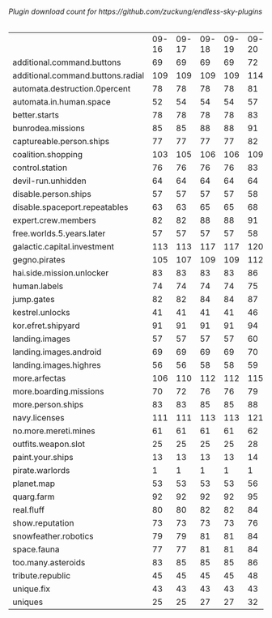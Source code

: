 <h6>Plugin download count for https://github.com/zuckung/endless-sky-plugins<br>
<br>
<table>
	<tr>
		<td></td>
		<td>09-16</td>
		<td>09-17</td>
		<td>09-18</td>
		<td>09-19</td>
		<td>09-20</td>
		<td>09-21</td>
		<td>09-22</td>
		<td>today +</td>
	</tr>
	<tr>
		<td>additional.command.buttons</td>
		<td>69</td>
		<td>69</td>
		<td>69</td>
		<td>69</td>
		<td>72</td>
		<td>72</td>
		<td>72</td>
		<td></td>
	</tr>
	<tr>
		<td>additional.command.buttons.radial</td>
		<td>109</td>
		<td>109</td>
		<td>109</td>
		<td>109</td>
		<td>114</td>
		<td>114</td>
		<td>114</td>
		<td></td>
	</tr>
	<tr>
		<td>automata.destruction.0percent</td>
		<td>78</td>
		<td>78</td>
		<td>78</td>
		<td>78</td>
		<td>81</td>
		<td>81</td>
		<td>81</td>
		<td></td>
	</tr>
	<tr>
		<td>automata.in.human.space</td>
		<td>52</td>
		<td>54</td>
		<td>54</td>
		<td>54</td>
		<td>57</td>
		<td>57</td>
		<td>59</td>
		<td>+ 2</td>
	</tr>
	<tr>
		<td>better.starts</td>
		<td>78</td>
		<td>78</td>
		<td>78</td>
		<td>78</td>
		<td>83</td>
		<td>86</td>
		<td>86</td>
		<td></td>
	</tr>
	<tr>
		<td>bunrodea.missions</td>
		<td>85</td>
		<td>85</td>
		<td>88</td>
		<td>88</td>
		<td>91</td>
		<td>91</td>
		<td>93</td>
		<td>+ 2</td>
	</tr>
	<tr>
		<td>captureable.person.ships</td>
		<td>77</td>
		<td>77</td>
		<td>77</td>
		<td>77</td>
		<td>82</td>
		<td>82</td>
		<td>82</td>
		<td></td>
	</tr>
	<tr>
		<td>coalition.shopping</td>
		<td>103</td>
		<td>105</td>
		<td>106</td>
		<td>106</td>
		<td>109</td>
		<td>109</td>
		<td>109</td>
		<td></td>
	</tr>
	<tr>
		<td>control.station</td>
		<td>76</td>
		<td>76</td>
		<td>76</td>
		<td>76</td>
		<td>83</td>
		<td>83</td>
		<td>83</td>
		<td></td>
	</tr>
	<tr>
		<td>devil-run.unhidden</td>
		<td>64</td>
		<td>64</td>
		<td>64</td>
		<td>64</td>
		<td>64</td>
		<td>64</td>
		<td>64</td>
		<td></td>
	</tr>
	<tr>
		<td>disable.person.ships</td>
		<td>57</td>
		<td>57</td>
		<td>57</td>
		<td>57</td>
		<td>58</td>
		<td>58</td>
		<td>58</td>
		<td></td>
	</tr>
	<tr>
		<td>disable.spaceport.repeatables</td>
		<td>63</td>
		<td>63</td>
		<td>65</td>
		<td>65</td>
		<td>68</td>
		<td>68</td>
		<td>68</td>
		<td></td>
	</tr>
	<tr>
		<td>expert.crew.members</td>
		<td>82</td>
		<td>82</td>
		<td>88</td>
		<td>88</td>
		<td>91</td>
		<td>93</td>
		<td>93</td>
		<td></td>
	</tr>
	<tr>
		<td>free.worlds.5.years.later</td>
		<td>57</td>
		<td>57</td>
		<td>57</td>
		<td>57</td>
		<td>58</td>
		<td>60</td>
		<td>62</td>
		<td>+ 2</td>
	</tr>
	<tr>
		<td>galactic.capital.investment</td>
		<td>113</td>
		<td>113</td>
		<td>117</td>
		<td>117</td>
		<td>120</td>
		<td>120</td>
		<td>122</td>
		<td>+ 2</td>
	</tr>
	<tr>
		<td>gegno.pirates</td>
		<td>105</td>
		<td>107</td>
		<td>109</td>
		<td>109</td>
		<td>112</td>
		<td>114</td>
		<td>116</td>
		<td>+ 2</td>
	</tr>
	<tr>
		<td>hai.side.mission.unlocker</td>
		<td>83</td>
		<td>83</td>
		<td>83</td>
		<td>83</td>
		<td>86</td>
		<td>86</td>
		<td>86</td>
		<td></td>
	</tr>
	<tr>
		<td>human.labels</td>
		<td>74</td>
		<td>74</td>
		<td>74</td>
		<td>74</td>
		<td>75</td>
		<td>75</td>
		<td>75</td>
		<td></td>
	</tr>
	<tr>
		<td>jump.gates</td>
		<td>82</td>
		<td>82</td>
		<td>84</td>
		<td>84</td>
		<td>87</td>
		<td>87</td>
		<td>87</td>
		<td></td>
	</tr>
	<tr>
		<td>kestrel.unlocks</td>
		<td>41</td>
		<td>41</td>
		<td>41</td>
		<td>41</td>
		<td>46</td>
		<td>46</td>
		<td>48</td>
		<td>+ 2</td>
	</tr>
	<tr>
		<td>kor.efret.shipyard</td>
		<td>91</td>
		<td>91</td>
		<td>91</td>
		<td>91</td>
		<td>94</td>
		<td>94</td>
		<td>96</td>
		<td>+ 2</td>
	</tr>
	<tr>
		<td>landing.images</td>
		<td>57</td>
		<td>57</td>
		<td>57</td>
		<td>57</td>
		<td>60</td>
		<td>60</td>
		<td>60</td>
		<td></td>
	</tr>
	<tr>
		<td>landing.images.android</td>
		<td>69</td>
		<td>69</td>
		<td>69</td>
		<td>69</td>
		<td>70</td>
		<td>70</td>
		<td>70</td>
		<td></td>
	</tr>
	<tr>
		<td>landing.images.highres</td>
		<td>56</td>
		<td>56</td>
		<td>58</td>
		<td>58</td>
		<td>59</td>
		<td>59</td>
		<td>59</td>
		<td></td>
	</tr>
	<tr>
		<td>more.arfectas</td>
		<td>106</td>
		<td>110</td>
		<td>112</td>
		<td>112</td>
		<td>115</td>
		<td>115</td>
		<td>115</td>
		<td></td>
	</tr>
	<tr>
		<td>more.boarding.missions</td>
		<td>70</td>
		<td>72</td>
		<td>76</td>
		<td>76</td>
		<td>79</td>
		<td>81</td>
		<td>81</td>
		<td></td>
	</tr>
	<tr>
		<td>more.person.ships</td>
		<td>83</td>
		<td>83</td>
		<td>85</td>
		<td>85</td>
		<td>88</td>
		<td>88</td>
		<td>88</td>
		<td></td>
	</tr>
	<tr>
		<td>navy.licenses</td>
		<td>111</td>
		<td>111</td>
		<td>113</td>
		<td>113</td>
		<td>121</td>
		<td>121</td>
		<td>123</td>
		<td>+ 2</td>
	</tr>
	<tr>
		<td>no.more.mereti.mines</td>
		<td>61</td>
		<td>61</td>
		<td>61</td>
		<td>61</td>
		<td>62</td>
		<td>62</td>
		<td>62</td>
		<td></td>
	</tr>
	<tr>
		<td>outfits.weapon.slot</td>
		<td>25</td>
		<td>25</td>
		<td>25</td>
		<td>25</td>
		<td>28</td>
		<td>30</td>
		<td>30</td>
		<td></td>
	</tr>
	<tr>
		<td>paint.your.ships</td>
		<td>13</td>
		<td>13</td>
		<td>13</td>
		<td>13</td>
		<td>14</td>
		<td>16</td>
		<td>18</td>
		<td>+ 2</td>
	</tr>
	<tr>
		<td>pirate.warlords</td>
		<td>1</td>
		<td>1</td>
		<td>1</td>
		<td>1</td>
		<td>1</td>
		<td>1</td>
		<td>1</td>
		<td></td>
	</tr>
	<tr>
		<td>planet.map</td>
		<td>53</td>
		<td>53</td>
		<td>53</td>
		<td>53</td>
		<td>56</td>
		<td>56</td>
		<td>56</td>
		<td></td>
	</tr>
	<tr>
		<td>quarg.farm</td>
		<td>92</td>
		<td>92</td>
		<td>92</td>
		<td>92</td>
		<td>95</td>
		<td>95</td>
		<td>95</td>
		<td></td>
	</tr>
	<tr>
		<td>real.fluff</td>
		<td>80</td>
		<td>80</td>
		<td>82</td>
		<td>82</td>
		<td>84</td>
		<td>84</td>
		<td>84</td>
		<td></td>
	</tr>
	<tr>
		<td>show.reputation</td>
		<td>73</td>
		<td>73</td>
		<td>73</td>
		<td>73</td>
		<td>76</td>
		<td>78</td>
		<td>78</td>
		<td></td>
	</tr>
	<tr>
		<td>snowfeather.robotics</td>
		<td>79</td>
		<td>79</td>
		<td>81</td>
		<td>81</td>
		<td>84</td>
		<td>84</td>
		<td>84</td>
		<td></td>
	</tr>
	<tr>
		<td>space.fauna</td>
		<td>77</td>
		<td>77</td>
		<td>81</td>
		<td>81</td>
		<td>84</td>
		<td>84</td>
		<td>84</td>
		<td></td>
	</tr>
	<tr>
		<td>too.many.asteroids</td>
		<td>83</td>
		<td>85</td>
		<td>85</td>
		<td>85</td>
		<td>86</td>
		<td>86</td>
		<td>86</td>
		<td></td>
	</tr>
	<tr>
		<td>tribute.republic</td>
		<td>45</td>
		<td>45</td>
		<td>45</td>
		<td>45</td>
		<td>48</td>
		<td>48</td>
		<td>48</td>
		<td></td>
	</tr>
	<tr>
		<td>unique.fix</td>
		<td>43</td>
		<td>43</td>
		<td>43</td>
		<td>43</td>
		<td>43</td>
		<td>43</td>
		<td>43</td>
		<td></td>
	</tr>
	<tr>
		<td>uniques</td>
		<td>25</td>
		<td>25</td>
		<td>27</td>
		<td>27</td>
		<td>32</td>
		<td>34</td>
		<td>36</td>
		<td>+ 2</td>
	</tr>
</table>
</h6>
